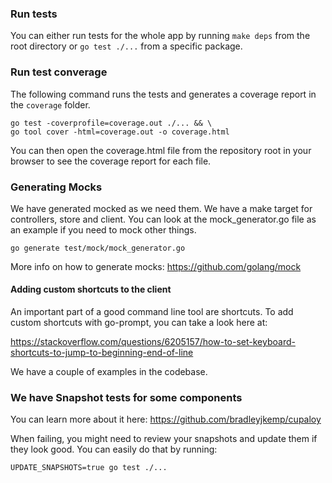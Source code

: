 ### Run tests

You can either run tests for the whole app by running `make deps` from the root directory or `go test ./...` from a specific package.

### Run test converage

The following command runs the tests and generates a coverage report in the `coverage` folder.
```
go test -coverprofile=coverage.out ./... && \
go tool cover -html=coverage.out -o coverage.html
```
You can then open the coverage.html file from the repository root in your browser to see the coverage report for each file.

### Generating Mocks
We have generated mocked as we need them. We have a make target for controllers, store and client. You can look at the mock_generator.go file as an example if you need to mock other things.

```
go generate test/mock/mock_generator.go
```

More info on how to generate mocks: https://github.com/golang/mock

#### Adding custom shortcuts to the client

An important part of a good command line tool are shortcuts. To add custom shortcuts with go-prompt, you can take a look here at:

https://stackoverflow.com/questions/6205157/how-to-set-keyboard-shortcuts-to-jump-to-beginning-end-of-line

We have a couple of examples in the codebase.

### We have Snapshot tests for some components

You can learn more about it here: https://github.com/bradleyjkemp/cupaloy

When failing, you might need to review your snapshots and update them if they look good. You can easily do that by running:

```
UPDATE_SNAPSHOTS=true go test ./...
```
